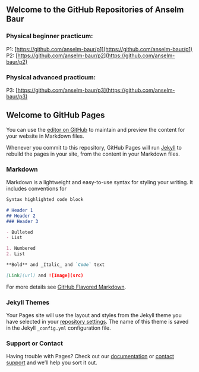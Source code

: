 ## Welcome to the GitHub Repositories of Anselm Baur


### Physical beginner practicum:
P1: [https://github.com/anselm-baur/p1](https://github.com/anselm-baur/p1)<br/>
P2: [https://github.com/anselm-baur/p2](https://github.com/anselm-baur/p2)<br/>


### Physical advanced practicum:
P3: [https://github.com/anselm-baur/p3](https://github.com/anselm-baur/p3)



## Welcome to GitHub Pages

You can use the [editor on GitHub](https://github.com/anselm-baur/p1/edit/master/README.md) to maintain and preview the content for your website in Markdown files.

Whenever you commit to this repository, GitHub Pages will run [Jekyll](https://jekyllrb.com/) to rebuild the pages in your site, from the content in your Markdown files.

### Markdown

Markdown is a lightweight and easy-to-use syntax for styling your writing. It includes conventions for

```markdown
Syntax highlighted code block

# Header 1
## Header 2
### Header 3

- Bulleted
- List

1. Numbered
2. List

**Bold** and _Italic_ and `Code` text

[Link](url) and ![Image](src)
```

For more details see [GitHub Flavored Markdown](https://guides.github.com/features/mastering-markdown/).

### Jekyll Themes

Your Pages site will use the layout and styles from the Jekyll theme you have selected in your [repository settings](https://github.com/anselm-baur/p1/settings). The name of this theme is saved in the Jekyll `_config.yml` configuration file.

### Support or Contact

Having trouble with Pages? Check out our [documentation](https://help.github.com/categories/github-pages-basics/) or [contact support](https://github.com/contact) and we’ll help you sort it out.
